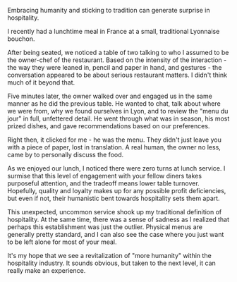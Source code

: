 Embracing humanity and sticking to tradition can generate surprise in hospitality.

I recently had a lunchtime meal in France at a small, traditional Lyonnaise bouchon.

After being seated, we noticed a table of two talking to who I assumed to be the owner-chef of the restaurant. Based on the intensity of the interaction - the way they were leaned in, pencil and paper in hand, and gestures - the conversation appeared to be about serious restaurant matters. I didn't think much of it beyond that.

Five minutes later, the owner walked over and engaged us in the same manner as he did the previous table. He wanted to chat, talk about where we were from, why we found ourselves in Lyon, and to review the "menu du jour" in full, unfettered detail. He went through what was in season, his most prized dishes, and gave recommendations based on our preferences.

Right then, it clicked for me - he was the menu. They didn't just leave you with a piece of paper, lost in translation. A real human, the owner no less, came by to personally discuss the food.

As we enjoyed our lunch, I noticed there were zero turns at lunch service. I surmise that this level of engagement with your fellow diners takes purposeful attention, and the tradeoff means lower table turnover. Hopefully, quality and loyalty makes up for any possible profit deficiencies, but even if not, their humanistic bent towards hospitality sets them apart.

This unexpected, uncommon service shook up my traditional definition of hospitality. At the same time, there was a sense of sadness as I realized that perhaps this establishment was just the outlier. Physical menus are generally pretty standard, and I can also see the case where you just want to be left alone for most of your meal. 

It's my hope that we see a revitalization of "more humanity" within the hospitality industry. It sounds obvious, but taken to the next level, it can really make an experience.
